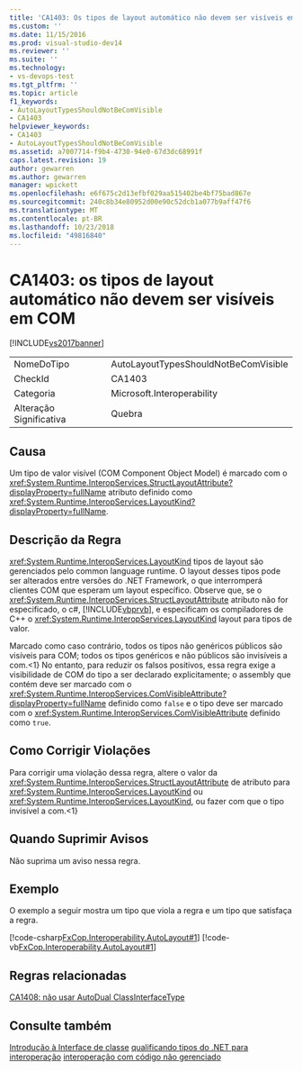 ```yaml
---
title: 'CA1403: Os tipos de layout automático não devem ser visíveis em COM | Microsoft Docs'
ms.custom: ''
ms.date: 11/15/2016
ms.prod: visual-studio-dev14
ms.reviewer: ''
ms.suite: ''
ms.technology:
- vs-devops-test
ms.tgt_pltfrm: ''
ms.topic: article
f1_keywords:
- AutoLayoutTypesShouldNotBeComVisible
- CA1403
helpviewer_keywords:
- CA1403
- AutoLayoutTypesShouldNotBeComVisible
ms.assetid: a7007714-f9b4-4730-94e0-67d3dc68991f
caps.latest.revision: 19
author: gewarren
ms.author: gewarren
manager: wpickett
ms.openlocfilehash: e6f675c2d13efbf029aa515402be4bf75bad867e
ms.sourcegitcommit: 240c8b34e80952d00e90c52dcb1a077b9aff47f6
ms.translationtype: MT
ms.contentlocale: pt-BR
ms.lasthandoff: 10/23/2018
ms.locfileid: "49816840"
---
```

# <a name="ca1403-auto-layout-types-should-not-be-com-visible"></a>CA1403: os tipos de layout automático não devem ser visíveis em COM
[!INCLUDE[vs2017banner](../includes/vs2017banner.md)]

|||
|-|-|
|NomeDoTipo|AutoLayoutTypesShouldNotBeComVisible|
|CheckId|CA1403|
|Categoria|Microsoft.Interoperability|
|Alteração Significativa|Quebra|

## <a name="cause"></a>Causa
 Um tipo de valor visível (COM Component Object Model) é marcado com o <xref:System.Runtime.InteropServices.StructLayoutAttribute?displayProperty=fullName> atributo definido como <xref:System.Runtime.InteropServices.LayoutKind?displayProperty=fullName>.

## <a name="rule-description"></a>Descrição da Regra
 <xref:System.Runtime.InteropServices.LayoutKind> tipos de layout são gerenciados pelo common language runtime. O layout desses tipos pode ser alterados entre versões do .NET Framework, o que interromperá clientes COM que esperam um layout específico. Observe que, se o <xref:System.Runtime.InteropServices.StructLayoutAttribute> atributo não for especificado, o c#, [!INCLUDE[vbprvb](../includes/vbprvb-md.md)], e especificam os compiladores de C++ o <xref:System.Runtime.InteropServices.LayoutKind> layout para tipos de valor.

 Marcado como caso contrário, todos os tipos não genéricos públicos são visíveis para COM; todos os tipos genéricos e não públicos são invisíveis a com.&lt;1} No entanto, para reduzir os falsos positivos, essa regra exige a visibilidade de COM do tipo a ser declarado explicitamente; o assembly que contém deve ser marcado com o <xref:System.Runtime.InteropServices.ComVisibleAttribute?displayProperty=fullName> definido como `false` e o tipo deve ser marcado com o <xref:System.Runtime.InteropServices.ComVisibleAttribute> definido como `true`.

## <a name="how-to-fix-violations"></a>Como Corrigir Violações
 Para corrigir uma violação dessa regra, altere o valor da <xref:System.Runtime.InteropServices.StructLayoutAttribute> de atributo para <xref:System.Runtime.InteropServices.LayoutKind> ou <xref:System.Runtime.InteropServices.LayoutKind>, ou fazer com que o tipo invisível a com.&lt;1}

## <a name="when-to-suppress-warnings"></a>Quando Suprimir Avisos
 Não suprima um aviso nessa regra.

## <a name="example"></a>Exemplo
 O exemplo a seguir mostra um tipo que viola a regra e um tipo que satisfaça a regra.

 [!code-csharp[FxCop.Interoperability.AutoLayout#1](../snippets/csharp/VS_Snippets_CodeAnalysis/FxCop.Interoperability.AutoLayout/cs/FxCop.Interoperability.AutoLayout.cs#1)]
 [!code-vb[FxCop.Interoperability.AutoLayout#1](../snippets/visualbasic/VS_Snippets_CodeAnalysis/FxCop.Interoperability.AutoLayout/vb/FxCop.Interoperability.AutoLayout.vb#1)]

## <a name="related-rules"></a>Regras relacionadas
 [CA1408: não usar AutoDual ClassInterfaceType](../code-quality/ca1408-do-not-use-autodual-classinterfacetype.md)

## <a name="see-also"></a>Consulte também
 [Introdução à Interface de classe](http://msdn.microsoft.com/en-us/733c0dd2-12e5-46e6-8de1-39d5b25df024) [qualificando tipos do .NET para interoperação](http://msdn.microsoft.com/library/4b8afb52-fb8d-4e65-b47c-fd82956a3cdd) [interoperação com código não gerenciado](http://msdn.microsoft.com/library/ccb68ce7-b0e9-4ffb-839d-03b1cd2c1258)



